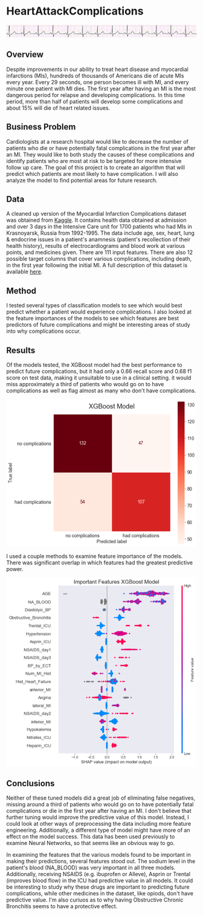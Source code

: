 # HeartAttackComplications
<img src="images/ECG-long.png" width=1600 />

## Overview
Despite improvements in our ability to treat heart disease and myocardial infarctions (MIs), hundreds of thousands of Americans die of acute MIs every year. Every  29  seconds,  one  person  becomes  ill  with  MI,  and every minute one patient with MI dies. The first year after having an MI is the most dangerous period for relapse and developing complications. In this time period, more than half of patients will develop some complications and about 15\% will die of heart related issues. 

## Business Problem
Cardiologists at a research hospital would like to decrease the number of patients who die or have potentially fatal complications in the first year after an MI. They would like to both study the causes of these complications and identify patients who are most at risk to be targeted for more intensive follow up care. The goal of this project is to create an algorithm that will predict which patients are most likely to have complication. I will also analyze the model to find potential areas for future research. 

## Data
A cleaned up version of the Myocardial Infarction Complications dataset was obtained from [Kaggle](https://www.kaggle.com/rafatashrafjoy/myocardial-infarction-complications). It contains health data obtained at admission and over 3 days in the Intensive Care unit for 1700 patients who had MIs in Krasnoyarsk, Russia from 1992-1995. The data include age, sex, heart, lung & endocrine issues in a patient's anamnesis (patient's recollection of their health history), results of electrocardiograms and blood work at various points, and medicines given. There are 111 input features. There are also 12 possible target columns that cover various complications, including death, in the first year following the initial MI. A full description of this dataset is available [here](https://leicester.figshare.com/articles/dataset/Myocardial_infarction_complications_Database/12045261/3).

## Method
I tested several types of classification models to see which would best predict whether a patient would experience complications. I also looked at the feature importances of the models to see which features are best predictors of future complications and might be interesting areas of study into why complications occur.

## Results
Of the models tested, the XGBoost model had the best performance to predict future complications, but it had only a 0.66 recall score and 0.68 f1 score on test data, making it unsuitable to use in a clinical setting. it would miss approximately a third of patients who would go on to have complications as well as flag almost as many who don't have complications.

<img src="images/xgb_cfn_mtx.png"/>

I used a couple methods to examine feature importance of the models. There was significant overlap in which features had the greatest predictive power. 

<img src="images/xgb_shap.png"/>

## Conclusions
Neither of these tuned models did a great job of eliminating false negatives, missing around a third of patients who would go on to have potentially fatal complications or die in the first year after having an MI. I don't believe that further tuning would improve the predictive value of this model. Instead, I could look at other ways of preprocessing the data including more feature engineering. Additionally, a different type of model might have more of an effect on the model success. This data has been used previously to examine Neural Networks, so that seems like an obvious way to go. 

In examining the features that the various models found to be important in making their predictions, several features stood out. The sodium level in the patient's blood (NA_BLOOD) was very important in all three models. Additionally, receiving NSAIDS (e.g. ibuprofen or Alleve), Asprin or Trental (improves blood flow) in the ICU had predictive value in all models. It could be interesting to study why these drugs are important to predicting future complications, while other medicines in the dataset, like opiods, don't have predictive value. I'm also curiuos as to why having Obstructive Chronic Bronchitis seems to have a protective effect.


